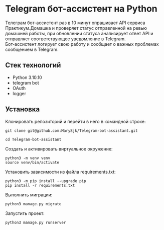 # Telegram бот-ассистент на Python #

Телеграм бот-ассистент раз в 10 минут опрашивает API сервиса Практикум.Домашка и проверяет статус отправленной на ревью домашней работы, при обновлении статуса анализирует ответ API и отправляет соответствующее уведомление в Telegram. <br>
Бот-ассистент логирует свою работу и сообщает о важных проблемах сообщением в Telegram.

## Стек технологий ##
+ Python 3.10.10
+ telegram bot
+ OAuth 
+ logger


## Установка
Клонировать репозиторий и перейти в него в командной строке:
```
git clone git@github.com:Mary8jk/Telegram-bot-assistant.git
```

```
cd Telegram-bot-assistant
```

Cоздать и активировать виртуальное окружение:

```
python3 -m venv venv
source venv/bin/activate
```

Установить зависимости из файла requirements.txt:

```
python3 -m pip install --upgrade pip
pip install -r requirements.txt
```

Выполнить миграции:

```
python3 manage.py migrate
```

Запустить проект:

```
python3 manage.py runserver
```
